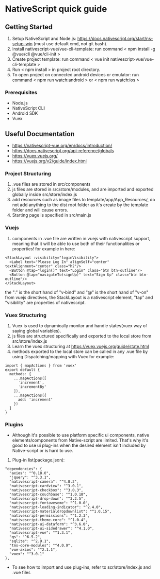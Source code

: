 # NativeScript quick guide

## Getting Started

1. Setup NativeScript and Node.js: https://docs.nativescript.org/start/ns-setup-win (must use default cmd, not git bash).
2. Install nativescript-vue/vue-cli-template: run command < npm install -g @vue/cli @vue/cli-init >
3. Create project template: run command < vue init nativescript-vue/vue-cli-template <project-name> >
4. Run < npm install > in project root directory.
5. To open project on connected android devices or emulator: run command < npm run watch:android > or < npm run watch:ios >

### Prerequisites

* Node.js
* NativeScript CLI
* Android SDK
* Vuex

## Useful Documentation
* https://nativescript-vue.org/en/docs/introduction/
* https://docs.nativescript.org/api-reference/globals
* https://vuex.vuejs.org/
* https://vuejs.org/v2/guide/index.html

### Project Structuring
1. .vue files are stored in src/components
2. js files are stored in src/store/modules, and are imported and exported globally inside src/store/index.js
3. add resources such as image files to template/app/App_Resources/<platform>, do not add anything to the dist root folder as it's create
by the template folder and will cause errors.
4. Starting page is specified in src/main.js

### Vuejs
1. components in .vue file are written in vuejs with nativescript support,
meaning that it will be able to use both of their functionalities or properties!
for example in here:
```
<StackLayout :visibility="loginVisibility">
  <Label text="Please Log In" alignSelf="center" textAlignment="center" class="h2"/>
  <Button @tap="login()" text="Login" class="btn btn-outline"/>
  <Button @tap="navigateTo(signUp)" text="Sign Up" class="btn btn-outline"/>
</StackLayout>
```
the ":" is the short hand of "v-bind" and "@" is the short hand of "v-on" from vuejs directives, the StackLayout is a nativescript element, "tap" and "visibility" are properties of nativescript.

### Vuex Structuring
1. Vuex is used to dynamically monitor and handle states(vuex way of saying global variables).
2. js files are structured specifically and exported to the local store from src/store/index.js
3. Learn the vuex structuring at https://vuex.vuejs.org/guide/state.html
5. methods exported to the local store can be called in any .vue file by using Dispatching/mapping with Vuex for example:
```
import { mapActions } from 'vuex'
export default {
  methods: {
    ...mapActions([
      'increment',
      'incrementBy'
    ]),
    ...mapActions({
      add: 'increment'
    })
  }
}
```

### Plugins
* Although it's possible to use platform specific ui components, native elements/components from Native-script are limited. That's why it's good to use ui plug-ins when the desired element isn't included by Native-script or is hard to use.

1. Plug-in list(package.json):
```
"dependencies": {
  "axios": "^0.18.0",
  "jquery": "^3.3.1",
  "nativescript-camera": "^4.0.2",
  "nativescript-cardview": "^3.0.1",
  "nativescript-checkbox": "^3.0.3",
  "nativescript-couchbase": "^1.0.18",
  "nativescript-drop-down": "^3.2.5",
  "nativescript-fontawesome": "^1.0.0",
  "nativescript-loading-indicator": "^2.4.0",
  "nativescript-materialdropdownlist": "^1.0.15",
  "nativescript-permissions": "^1.2.3",
  "nativescript-theme-core": "^1.0.4",
  "nativescript-ui-dataform": "^3.6.0",
  "nativescript-ui-sidedrawer": "^4.1.0",
  "nativescript-vue": "^1.3.1",
  "qs": "^6.5.2",
  "sqlite": "^2.9.1",
  "tns-core-modules": "^4.0.0",
  "vue-axios": "^2.1.1",
  "vuex": "^3.0.1"
},
```
* To see how to import and use plug-ins, refer to scr/store/index.js and .vue files
